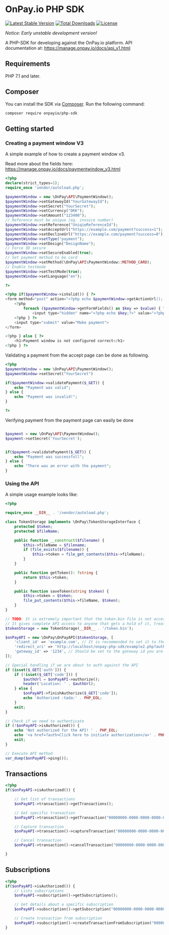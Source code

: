# OnPay.io PHP SDK

[![Latest Stable Version](https://poser.pugx.org/onpayio/php-sdk/v/stable)](https://packagist.org/packages/onpayio/php-sdk)
[![Total Downloads](https://poser.pugx.org/onpayio/php-sdk/downloads)](https://packagist.org/packages/onpayio/php-sdk)
[![License](https://poser.pugx.org/onpayio/php-sdk/license)](https://packagist.org/packages/onpayio/php-sdk)

*Notice: Early unstable development version!*

A PHP-SDK for developing against the OnPay.io platform.
API documentation at: https://manage.onpay.io/docs/api_v1.html 

## Requirements

PHP 7.1 and later.

## Composer

You can install the SDK via [Composer](https://getcomposer.org/). Run the following command:
```bash
composer require onpayio/php-sdk
```

## Getting started



### Creating a payment window V3

A simple example of how to create a payment window v3.

Read more about the fields here: https://manage.onpay.io/docs/paymentwindow_v3.html

```php 
<?php 
declare(strict_types=1);
require_once 'vendor/autoload.php';

$paymentWindow = new \OnPay\API\PaymentWindow();
$paymentWindow->setGatewayId("YourGatewayId");
$paymentWindow->setSecret("YourSecret");
$paymentWindow->setCurrency("DKK");
$paymentWindow->setAmount("123400");
// Reference must be unique (eg. invoice number)
$paymentWindow->setReference("UniqieReferenceId");
$paymentWindow->setAcceptUrl("https://example.com/payment?success=1");
$paymentWindow->setDeclineUrl("https://example.com/payment?success=0");
$paymentWindow->setType("payment");
$paymentWindow->setDesign("DesignName");
// Force 3D secure
$paymentWindow->setSecureEnabled(true);
// Set payment method to be card
$paymentWindow->setMethod(\OnPay\API\PaymentWindow::METHOD_CARD);
// Enable testmode
$paymentWindow->setTestMode(true);
$paymentWindow->setLanguage("en");

?>

<?php if($paymentWindow->isValid()) { ?>
<form method="post" action="<?php echo $paymentWindow->getActionUrl(); ?>">
    <?php
        foreach ($paymentWindow->getFormFields() as $key => $value) { ?>
            <input type="hidden" name="<?php echo $key;?>" value="<?php echo $value;?>">
    <?php } ?>
    <input type="submit" value="Make payment">
</form>

<?php } else { ?>
    <h1>Payment window is not configured correct</h1>
<?php } ?>

```

Validating a payment from the accept page can be done as following. 

```php 
<?php
$paymentWindow = new \OnPay\API\PaymentWindow();
$paymentWindow->setSecret("YourSecret")

if($paymentWindow->validatePayment($_GET)) {
    echo "Payment was valid";
} else {
    echo "Payment was invalid!";
}

?>
```

Verifying payment from the payment page can easily be done

```php

$payment = new \OnPay\API\PaymentWindow();
$payment->setSecret('YourSecret');


if($payment->validatePayment($_GET)) {
    echo "Payment was successfull";
} else {
    echo "There was an error with the payment";
}

```



### Using the API 

A simple usage example looks like:

```php
<?php

require_once __DIR__ . '/vendor/autoload.php';

class TokenStorage implements \OnPay\TokenStorageInterface {
    protected $token;
    protected $fileName;

    public function __construct($filename) {
        $this->fileName = $filename;
        if (file_exists($filename)) {
            $this->token = file_get_contents($this->fileName);
        }
    }

    public function getToken(): ?string {
        return $this->token;
    }

    public function saveToken(string $token) {
        $this->token = $token;
        file_put_contents($this->fileName, $token);
    }
}

// TODO: It is extremely important that the token.bin file is not accessible from the internet.
// It gives complete API access to anyone that gets a hold of it, treat it like a database password!
$tokenStorage = new TokenStorage(__DIR__ . '/token.bin');

$onPayAPI = new \OnPay\OnPayAPI($tokenStorage, [
    'client_id' => 'example.com', // It is recommended to set it to the domain name the integration resides on
    'redirect_uri' => 'http://localhost/onpay-php-sdk/example2.php?auth',
    'gateway_id' => '1234', // Should be set to the gateway id you are integrating with
]);

// Special handling if we are about to auth against the API
if (isset($_GET['auth'])) {
    if (!isset($_GET['code'])) {
        $authUrl = $onPayAPI->authorize();
        header('Location: ' . $authUrl);
    } else {
        $onPayAPI->finishAuthorize($_GET['code']);
        echo 'Authorized :tada:' . PHP_EOL;
    }
    exit;
}

// Check if we need to authenticate
if (!$onPayAPI->isAuthorized()) {
    echo 'Not authorized for the API! ' . PHP_EOL;
    echo '<a href=?auth>Click here to initiate authorization</a>' . PHP_EOL;
    exit;
}

// Execute API method
var_dump($onPayAPI->ping());

```




## Transactions 

```php 
<?php 
if($onPayAPI->isAuthorized()) {

    // Get list of transactions
    $onPayAPI->transaction()->getTransactions();

    // Get specific transaction
    $onPayAPI->transaction()->getTransaction("00000000-0000-0000-0000-000000000000");

    // Capture transaction
    $onPayAPI->transaction()->captureTransaction("00000000-0000-0000-0000-000000000000");

    // Cancel transaction 
    $onPayAPI->transaction()->cancelTransaction("00000000-0000-0000-0000-000000000000");

}

```

## Subscriptions

```php
<?php
if($onPayAPI->isAuthorized()) {
    // Lists subscriptions
    $onPayAPI->subscription()->getSubscriptions();

    // Get details about a specific subscription
    $onPayAPI->subscription()->getSubscription("00000000-0000-0000-0000-000000000000");

    // Create transaction from subscription
    $onPayAPI->subscription()->createTransactionFromSubscription("00000000-0000-0000-0000-000000000000", 100, "orderId");
}

```
